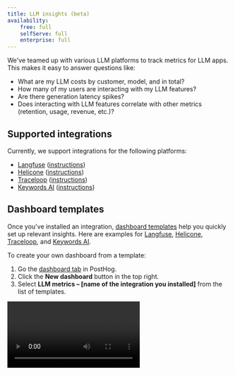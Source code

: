 ```yaml
---
title: LLM insights (beta)
availability:
    free: full
    selfServe: full
    enterprise: full
---
```


We've teamed up with various LLM platforms to track metrics for LLM apps. This makes it easy to answer questions like:

- What are my LLM costs by customer, model, and in total?
- How many of my users are interacting with my LLM features?
- Are there generation latency spikes?
- Does interacting with LLM features correlate with other metrics (retention, usage, revenue, etc.)?

## Supported integrations

Currently, we support integrations for the following platforms:

- [Langfuse](https://langfuse.com) ([instructions](/docs/ai-engineering/langfuse-posthog))
- [Helicone](https://www.helicone.ai/) ([instructions](/docs/ai-engineering/helicone-posthog))
- [Traceloop](https://www.traceloop.com/) ([instructions](/docs/ai-engineering/traceloop-posthog))
- [Keywords AI](https://keywordsai.co/) ([instructions](/docs/ai-engineering/keywords-ai-posthog))

## Dashboard templates

Once you've installed an integration, [dashboard templates](/docs/product-analytics/dashboards) help you quickly set up relevant insights. Here are examples for [Langfuse](https://eu.posthog.com/shared/HPOaK5zNVkP062nQJQJoooXe61l15w), [Helicone](https://us.posthog.com/shared/6_Qa74au0RhxERZ3wW9g87oxWlFxNA), [Traceloop](https://us.posthog.com/shared/tpX9kUd5BbGkdjxQE8YhCskNuYA7Jw), and [Keywords AI](https://us.posthog.com/shared/p1AymhS7EEm97nZOGA8nWmsdshhzYA).

To create your own dashboard from a template:

1. Go the [dashboard tab](https://us.posthog.com/dashboard) in PostHog.
2. Click the **New dashboard** button in the top right.
3. Select **LLM metrics – [name of the integration you installed]** from the list of templates.

![How to create an LLM analytics dashboard using the template](https://res.cloudinary.com/dmukukwp6/video/upload/v1713967763/posthog.com/contents/docs/langfuse-dash.mp4)
